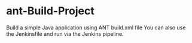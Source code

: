 # ant-Build-Project

Build a simple Java application using ANT build.xml file
You can also use the Jenkinsfile and run via the Jenkins pipeline.
